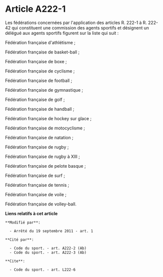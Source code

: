 # Article A222-1

Les fédérations concernées par l'application des articles R. 222-1 à R. 222-42 qui constituent une commission des agents
sportifs et désignent un délégué aux agents sportifs figurent sur la liste qui suit : 

Fédération française d'athlétisme ; 

Fédération française de basket-ball ; 

Fédération française de boxe ; 

Fédération française de cyclisme ; 

Fédération française de football ; 

Fédération française de gymnastique ; 

Fédération française de golf ; 

Fédération française de handball ; 

Fédération française de hockey sur glace ; 

Fédération française de motocyclisme ; 

Fédération française de natation ; 

Fédération française de rugby ; 

Fédération française de rugby à XIII ; 

Fédération française de pelote basque ; 

Fédération française de surf ; 

Fédération française de tennis ; 

Fédération française de voile ; 

Fédération française de volley-ball.

**Liens relatifs à cet article**

	**Modifié par**:

	  - Arrêté du 19 septembre 2011 - art. 1

	**Cité par**:

	  - Code du sport. - art. A222-2 (Ab)
	  - Code du sport. - art. A222-3 (Ab)

	**Cite**:

	  - Code du sport. - art. L222-6
